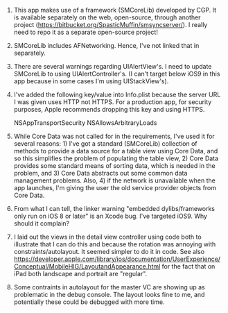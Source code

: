 1) This app makes use of a framework (SMCoreLib) developed by CGP. It is available separately on the web, open-source, through another project (https://bitbucket.org/SpasticMuffin/smsyncserver/). I really need to repo it as a separate open-source project!

2) SMCoreLib includes AFNetworking. Hence, I've not linked that in separately.

3) There are several warnings regarding UIAlertView's. I need to update SMCoreLib to using UIAlertController's. (I can't target below iOS9 in this app because in some cases I'm using UIStackView's).

4) I've added the following key/value into Info.plist because the server URL I was given uses HTTP not HTTPS. For a production app, for security purposes, Apple recommends dropping this key and using HTTPS.

	<key>NSAppTransportSecurity</key>
	<dict>
		<key>NSAllowsArbitraryLoads</key>
		<true/>
	</dict>
	
5) While Core Data was not called for in the requirements, I've used it for several reasons: 1) I've got a standard (SMCoreLib) collection of methods to provide a data source for a table view using Core Data, and so this simplifies the problem of populating the table view, 2) Core Data provides some standard means of sorting data, which is needed in the problem, and 3) Core Data abstracts out some common data management problems. Also, 4) if the network is unavailable when the app launches, I'm giving the user the old service provider objects from Core Data.

6) From what I can tell, the linker warning "embedded dylibs/frameworks only run on iOS 8 or later" is an Xcode bug. I've targeted iOS9. Why should it complain?

7) I laid out the views in the detail view controller using code both to illustrate that I can do this and because the rotation was annoying with constraints/autolayout. It seemed simpler to do it in code. See also https://developer.apple.com/library/ios/documentation/UserExperience/Conceptual/MobileHIG/LayoutandAppearance.html for the fact that on iPad both landscape and portrait are "regular".

8) Some contraints in autolayout for the master VC are showing up as problematic in the debug console. The layout looks fine to me, and potentially these could be debugged with more time.